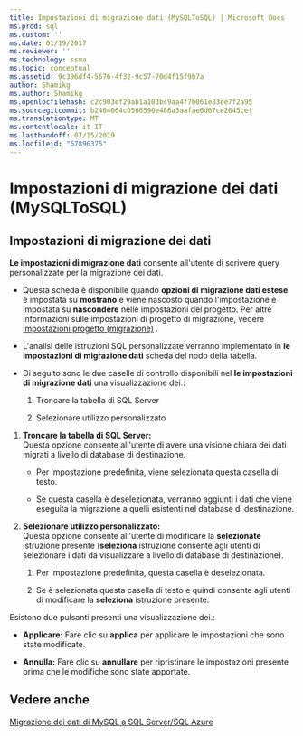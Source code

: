 ```yaml
---
title: Impostazioni di migrazione dati (MySQLToSQL) | Microsoft Docs
ms.prod: sql
ms.custom: ''
ms.date: 01/19/2017
ms.reviewer: ''
ms.technology: ssma
ms.topic: conceptual
ms.assetid: 9c396df4-5676-4f32-9c57-70d4f15f9b7a
author: Shamikg
ms.author: Shamikg
ms.openlocfilehash: c2c903ef29ab1a103bc9aa4f7b061e83ee7f2a95
ms.sourcegitcommit: b2464064c0566590e486a3aafae6d67ce2645cef
ms.translationtype: MT
ms.contentlocale: it-IT
ms.lasthandoff: 07/15/2019
ms.locfileid: "67896375"
---
```

# <a name="data-migration-settings-mysqltosql"></a>Impostazioni di migrazione dei dati (MySQLToSQL)
  
## <a name="data-migration-settings"></a>Impostazioni di migrazione dei dati  
**Le impostazioni di migrazione dati** consente all'utente di scrivere query personalizzate per la migrazione dei dati.  
  
-   Questa scheda è disponibile quando **opzioni di migrazione dati estese** è impostata su **mostrano** e viene nascosto quando l'impostazione è impostata su **nascondere** nelle impostazioni del progetto. Per altre informazioni sulle impostazioni di progetto di migrazione, vedere [impostazioni progetto (migrazione)](https://msdn.microsoft.com/2a3cba9e-cd54-4a8b-b858-8fc4cf2580d9) .  
  
-   L'analisi delle istruzioni SQL personalizzate verranno implementato in **le impostazioni di migrazione dati** scheda del nodo della tabella.  
  
-   Di seguito sono le due caselle di controllo disponibili nel **le impostazioni di migrazione dati** una visualizzazione dei.:  
  
    1.  Troncare la tabella di SQL Server  
  
    2.  Selezionare utilizzo personalizzato  
  
1.  **Troncare la tabella di SQL Server:**  
     Questa opzione consente all'utente di avere una visione chiara dei dati migrati a livello di database di destinazione.  
  
    -   Per impostazione predefinita, viene selezionata questa casella di testo.  
  
    -   Se questa casella è deselezionata, verranno aggiunti i dati che viene eseguita la migrazione a quelli esistenti nel database di destinazione.  
  
2.  **Selezionare utilizzo personalizzato:**  
     Questa opzione consente all'utente di modificare la **selezionate** istruzione presente (**seleziona** istruzione consente agli utenti di selezionare i dati da visualizzare a livello di database di destinazione).  
  
    1.  Per impostazione predefinita, questa casella è deselezionata.  
  
    2.  Se è selezionata questa casella di testo e quindi consente agli utenti di modificare la **seleziona** istruzione presente.  
  
Esistono due pulsanti presenti una visualizzazione dei.:  
  
-   **Applicare:** Fare clic su **applica** per applicare le impostazioni che sono state modificate.  
  
-   **Annulla:** Fare clic su **annullare** per ripristinare le impostazioni presente prima che le modifiche sono state apportate.  
  
## <a name="see-also"></a>Vedere anche  
[Migrazione dei dati di MySQL a SQL Server/SQL Azure](https://msdn.microsoft.com/a6a7f4d6-68aa-4a38-93bf-53eba0d7dc82)  
  
